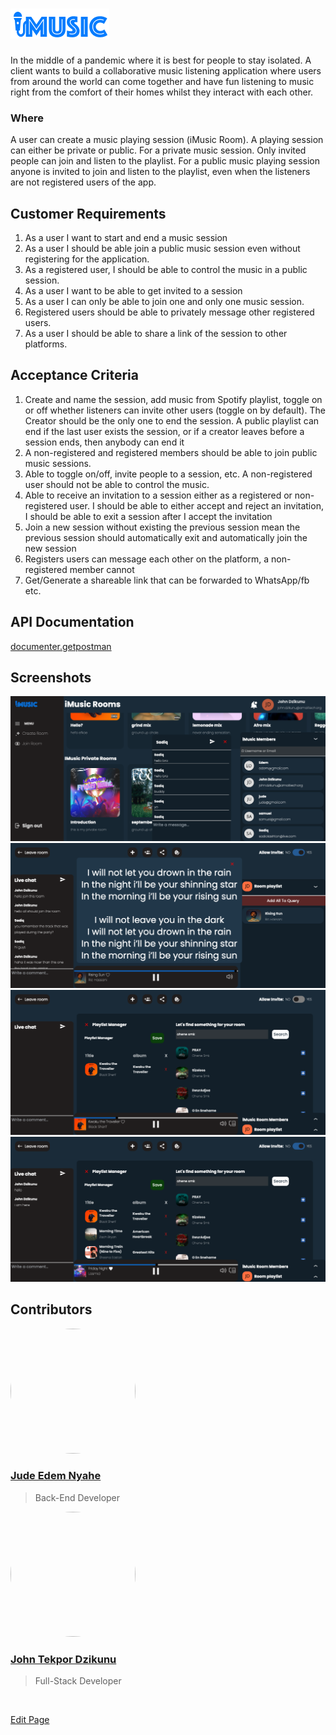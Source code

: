 
# [<img src="client/public/images/logo.png">](https://imusicroom.herokuapp.com)
In the middle of a pandemic where it is best for people to stay isolated. A client wants to build a collaborative music listening application where users from around the world can come together and have fun listening to music right from the comfort of their homes whilst they interact with each other.

### Where
A user can create a music playing session (iMusic Room). A playing session can either be private or public. For a private music session. Only invited people can join and listen to the playlist. For a public music playing session anyone is invited to join and listen to the playlist, even when the listeners are not registered users of the app.

## Customer Requirements
1. As a user I want to start and end a music session
2. As a user I should be able join a public music session even without registering for the application.
3. As a registered user, I should be able to control the music in a public session.
4. As a user I want to be able to get invited to a session
5. As a user I can only be able to join one and only one music session.
6. Registered users should be able to privately message other registered users.
7. As a user I should be able to share a link of the session to other platforms.

## Acceptance Criteria
1. Create and name the session, add music from Spotify playlist, toggle on or off whether listeners can invite other users (toggle on by default). The Creator should be the only one to end the session. A public playlist can end if the last user exists the session, or if a creator leaves before a session ends, then anybody can end it
2. A non-registered and registered members should be able to join public music sessions.
3. Able to toggle on/off, invite people to a session, etc. A non-registered user should not be able to control the music.
4. Able to receive an invitation to a session either as a registered or non-registered user. I should be able to either accept and reject an invitation, I should be able to exit a session after I accept the invitation
5. Join a new session without existing the previous session mean the previous session should automatically exit and automatically join the new session
6. Registers users can message each other on the platform, a non-registered member cannot
7. Get/Generate a shareable link that can be forwarded to WhatsApp/fb etc.


## API Documentation
[documenter.getpostman ](https://documenter.getpostman.com/view/19413194/2s7YYvahcD)

## Screenshots
<img src="client/public/images/screenshots/Screenshot 2022-09-12 at 07-46-48 IMusic Room.png">
<img src="client/public/images/screenshots/Screenshot 2022-09-14 at 07-15-38 Rising Sun.png">

<img src="client/public/images/screenshots/Screenshot 2022-09-14 at 07-17-29 Kwaku the Traveller.png">
<img src="client/public/images/screenshots/Screenshot 2022-09-14 at 07-19-24 Friday Night.png">


## Contributors


<img width="200" height="200" style="border-radius:100%"  src='https://avatars.githubusercontent.com/u/97879372?v=4'>

### [Jude Edem Nyahe](https://github.com/JudeEdemNyahe)
> Back-End Developer

<img width="200" height="200" style="border-radius:100%"  src='https://avatars.githubusercontent.com/u/99318031?v=4'>

### [John Tekpor Dzikunu ](https://github.com/JudeEdemNyahe)
> Full-Stack Developer

<br/>

[Edit Page](https://github.com/imusic-Inc/imusic/edit/main/README.md)
